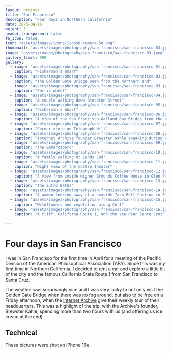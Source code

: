 ```yaml
---
layout: project
title: "San Francisco"
description: "Four days in Northern California"
date: 2025-04-16
weight: 3
header_transparent: false
fa_icon: false
icon: "assets/images/icons/icons8-camera-50.png"
thumbnail: "assets/images/photography/san-francisco/san-francisco-03.jpeg"
image: "assets/images/photography/san-francisco/san-francisco-03.jpeg"
gallery_limit: 999
gallery:
  - image: "assets/images/photography/san-francisco/san-francisco-01.jpeg"
    caption: "Fisherman's Wharf"
  - image: "assets/images/photography/san-francisco/san-francisco-02.jpeg"
    caption: "The Golden Gate Bridge seen from the northern end"
  - image: "assets/images/photography/san-francisco/san-francisco-03.jpeg"
    caption: "Ferris wheel"
  - image: "assets/images/photography/san-francisco/san-francisco-04.jpeg"
    caption: "A couple walking down Stockton Street"
  - image: "assets/images/photography/san-francisco/san-francisco-05.jpeg"
    caption: "Fisherman's Wharf"
  - image: "assets/images/photography/san-francisco/san-francisco-06.jpeg"
    caption: "A view of the San Francisco–Oakland Bay Bridge from the Coit Tower"
  - image: "assets/images/photography/san-francisco/san-francisco-07.jpeg"
    caption: "Corner store on Telegraph Hill"
  - image: "assets/images/photography/san-francisco/san-francisco-08.jpeg"
    caption: "Internet Archive founder Brewster Kahle speaking during an absolutely fantastic tour of their headquarters"
  - image: "assets/images/photography/san-francisco/san-francisco-09.jpeg"
    caption: "The Embarcadero"
  - image: "assets/images/photography/san-francisco/san-francisco-10.jpeg"
    caption: "A family walking at Lands End"
  - image: "assets/images/photography/san-francisco/san-francisco-11.jpeg"
    caption: "Night view of the Castro Theater"
  - image: "assets/images/photography/san-francisco/san-francisco-12.jpeg"
    caption: "A view from inside Higher Grounds Coffee House in Glen Park"
  - image: "assets/images/photography/san-francisco/san-francisco-13.jpeg"
    caption: "The Sutro Baths"
  - image: "assets/images/photography/san-francisco/san-francisco-14.jpeg"
    caption: "A woman looking away at a seaside Taco Bell Cantina in Pacifica, CA"
  - image: "assets/images/photography/san-francisco/san-francisco-15.jpeg"
    caption: "Wildflowers and vegetation along CA-1"
  - image: "assets/images/photography/san-francisco/san-francisco-16.jpeg"
    caption: "A cliff, Californa Route 1, and the sea near Santa Cruz"
    
---
```


# Four days in San Francisco

I was in San Francisco for the first time in April for a meeting of the Pacific Division of the American Philosophical Association (APA). Since this was my first time in Northern California, I decided to rent a car and explore a little bit of the city and the famous California State Route 1 from San Francisco to Santa Cruz.

The weather was surprisingly nice and I was very lucky to not only visit the Golden Gate Bridge when there was no fog around, but also to be free on a Friday afternoon, when the [Internet Archive](https://archive.org) give their weekly tour of their headquarters. This was a highlight of the trip, with the Archive's founder, Brewster Kahle, spending more than two hours with us (and offering us ice cream at the end).

## Technical

These pictures were shot an iPhone 16e.

